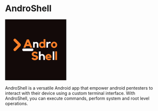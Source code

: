 # AndroShell

<img src="img/AndroShell.png" height="200" width="200">

AndroShell is a versatile Android app that empower android pentesters to interact with their device using a custom terminal interface.
With AndroShell, you can execute commands, perform system and root level operations.
